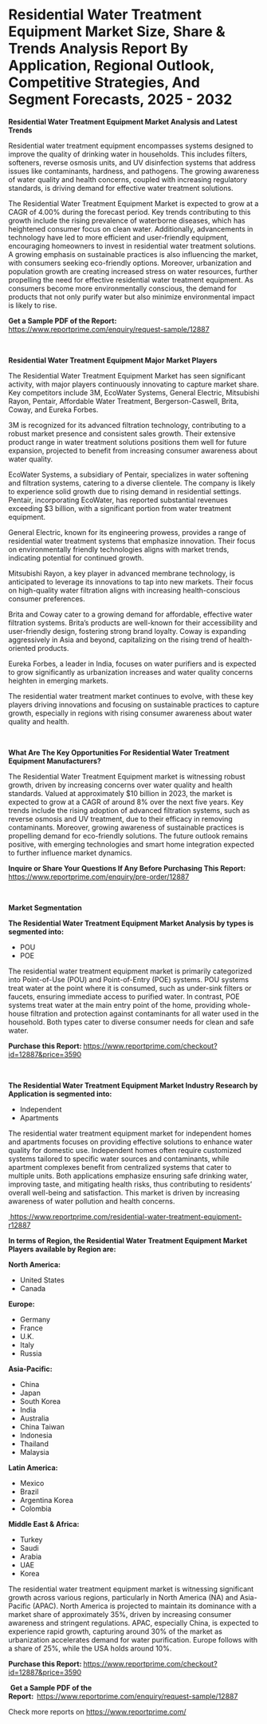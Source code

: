 <p><h1>Residential Water Treatment Equipment Market Size, Share & Trends Analysis Report By Application, Regional Outlook, Competitive Strategies, And Segment Forecasts, 2025 - 2032</h1></p><p><strong>Residential Water Treatment Equipment Market Analysis and Latest Trends</strong></p>
<p><p>Residential water treatment equipment encompasses systems designed to improve the quality of drinking water in households. This includes filters, softeners, reverse osmosis units, and UV disinfection systems that address issues like contaminants, hardness, and pathogens. The growing awareness of water quality and health concerns, coupled with increasing regulatory standards, is driving demand for effective water treatment solutions.</p><p>The Residential Water Treatment Equipment Market is expected to grow at a CAGR of 4.00% during the forecast period. Key trends contributing to this growth include the rising prevalence of waterborne diseases, which has heightened consumer focus on clean water. Additionally, advancements in technology have led to more efficient and user-friendly equipment, encouraging homeowners to invest in residential water treatment solutions. A growing emphasis on sustainable practices is also influencing the market, with consumers seeking eco-friendly options. Moreover, urbanization and population growth are creating increased stress on water resources, further propelling the need for effective residential water treatment equipment. As consumers become more environmentally conscious, the demand for products that not only purify water but also minimize environmental impact is likely to rise.</p></p>
<p><strong>Get a Sample PDF of the Report:&nbsp;</strong> <a href="https://www.reportprime.com/enquiry/request-sample/12887?utm_campaign=3327&utm_medium=2&utm_source=Github&utm_content=ia&utm_term=19032025&utm_id=residential-water-treatment-equipment">https://www.reportprime.com/enquiry/request-sample/12887</a></p>
<p>&nbsp;</p>
<p><strong>Residential Water Treatment Equipment Major Market Players</strong></p>
<p><p>The Residential Water Treatment Equipment Market has seen significant activity, with major players continuously innovating to capture market share. Key competitors include 3M, EcoWater Systems, General Electric, Mitsubishi Rayon, Pentair, Affordable Water Treatment, Bergerson-Caswell, Brita, Coway, and Eureka Forbes.</p><p>3M is recognized for its advanced filtration technology, contributing to a robust market presence and consistent sales growth. Their extensive product range in water treatment solutions positions them well for future expansion, projected to benefit from increasing consumer awareness about water quality.</p><p>EcoWater Systems, a subsidiary of Pentair, specializes in water softening and filtration systems, catering to a diverse clientele. The company is likely to experience solid growth due to rising demand in residential settings. Pentair, incorporating EcoWater, has reported substantial revenues exceeding $3 billion, with a significant portion from water treatment equipment.</p><p>General Electric, known for its engineering prowess, provides a range of residential water treatment systems that emphasize innovation. Their focus on environmentally friendly technologies aligns with market trends, indicating potential for continued growth.</p><p>Mitsubishi Rayon, a key player in advanced membrane technology, is anticipated to leverage its innovations to tap into new markets. Their focus on high-quality water filtration aligns with increasing health-conscious consumer preferences.</p><p>Brita and Coway cater to a growing demand for affordable, effective water filtration systems. Brita’s products are well-known for their accessibility and user-friendly design, fostering strong brand loyalty. Coway is expanding aggressively in Asia and beyond, capitalizing on the rising trend of health-oriented products.</p><p>Eureka Forbes, a leader in India, focuses on water purifiers and is expected to grow significantly as urbanization increases and water quality concerns heighten in emerging markets.</p><p>The residential water treatment market continues to evolve, with these key players driving innovations and focusing on sustainable practices to capture growth, especially in regions with rising consumer awareness about water quality and health.</p></p>
<p>&nbsp;</p>
<p><strong>What Are The Key Opportunities For Residential Water Treatment Equipment Manufacturers?</strong></p>
<p><p>The Residential Water Treatment Equipment market is witnessing robust growth, driven by increasing concerns over water quality and health standards. Valued at approximately $10 billion in 2023, the market is expected to grow at a CAGR of around 8% over the next five years. Key trends include the rising adoption of advanced filtration systems, such as reverse osmosis and UV treatment, due to their efficacy in removing contaminants. Moreover, growing awareness of sustainable practices is propelling demand for eco-friendly solutions. The future outlook remains positive, with emerging technologies and smart home integration expected to further influence market dynamics.</p></p>
<p><strong>Inquire or Share Your Questions If Any Before Purchasing This Report:</strong> <a href="https://www.reportprime.com/enquiry/pre-order/12887?utm_campaign=3327&utm_medium=2&utm_source=Github&utm_content=ia&utm_term=19032025&utm_id=residential-water-treatment-equipment">https://www.reportprime.com/enquiry/pre-order/12887</a></p>
<p>&nbsp;</p>
<p><strong>Market Segmentation</strong></p>
<p><strong>The Residential Water Treatment Equipment Market Analysis by types is segmented into:</strong></p>
<p><ul><li>POU</li><li>POE</li></ul></p>
<p><p>The residential water treatment equipment market is primarily categorized into Point-of-Use (POU) and Point-of-Entry (POE) systems. POU systems treat water at the point where it is consumed, such as under-sink filters or faucets, ensuring immediate access to purified water. In contrast, POE systems treat water at the main entry point of the home, providing whole-house filtration and protection against contaminants for all water used in the household. Both types cater to diverse consumer needs for clean and safe water.</p></p>
<p><strong>Purchase this Report:&nbsp;</strong><a href="https://www.reportprime.com/checkout?id=12887&price=3590&utm_campaign=3327&utm_medium=2&utm_source=Github&utm_content=ia&utm_term=19032025&utm_id=residential-water-treatment-equipment">https://www.reportprime.com/checkout?id=12887&price=3590</a></p>
<p>&nbsp;</p>
<p><strong>The Residential Water Treatment Equipment Market Industry Research by Application is segmented into:</strong></p>
<p><ul><li>Independent</li><li>Apartments</li></ul></p>
<p><p>The residential water treatment equipment market for independent homes and apartments focuses on providing effective solutions to enhance water quality for domestic use. Independent homes often require customized systems tailored to specific water sources and contaminants, while apartment complexes benefit from centralized systems that cater to multiple units. Both applications emphasize ensuring safe drinking water, improving taste, and mitigating health risks, thus contributing to residents’ overall well-being and satisfaction. This market is driven by increasing awareness of water pollution and health concerns.</p></p>
<p><a href="https://www.reportprime.com/residential-water-treatment-equipment-r12887?utm_campaign=3327&utm_medium=2&utm_source=Github&utm_content=ia&utm_term=19032025&utm_id=residential-water-treatment-equipment">&nbsp;https://www.reportprime.com/residential-water-treatment-equipment-r12887</a></p>
<p><strong>In terms of Region, the Residential Water Treatment Equipment Market Players available by Region are:</strong></p>
<p>
    <p> <strong> North America: </strong>
        <ul>
            <li>United States</li>
            <li>Canada</li>
        </ul>
        </p> 
    <p> <strong> Europe: </strong>
        <ul>
            <li>Germany</li>
            <li>France</li>
            <li>U.K.</li>
            <li>Italy</li>
            <li>Russia</li>
        </ul>
        </p> 
    <p> <strong> Asia-Pacific: </strong>
        <ul>
            <li>China</li>
            <li>Japan</li>
            <li>South Korea</li>
            <li>India</li>
            <li>Australia</li>
            <li>China Taiwan</li>
            <li>Indonesia</li>
            <li>Thailand</li>
            <li>Malaysia</li>
        </ul>
        </p> 
    <p> <strong> Latin America: </strong>
        <ul>
            <li>Mexico</li>
            <li>Brazil</li>
            <li>Argentina Korea</li>
            <li>Colombia</li>
        </ul>
        </p> 
    <p> <strong> Middle East & Africa: </strong>
        <ul>
            <li>Turkey</li>
            <li>Saudi</li>
            <li>Arabia</li>
            <li>UAE</li>
            <li>Korea</li>
        </ul>
    </p>
    </p>
<p><p>The residential water treatment equipment market is witnessing significant growth across various regions, particularly in North America (NA) and Asia-Pacific (APAC). North America is projected to maintain its dominance with a market share of approximately 35%, driven by increasing consumer awareness and stringent regulations. APAC, especially China, is expected to experience rapid growth, capturing around 30% of the market as urbanization accelerates demand for water purification. Europe follows with a share of 25%, while the USA holds around 10%.</p></p>
<p><strong>Purchase this Report: </strong><a href="https://www.reportprime.com/checkout?id=12887&price=3590&utm_campaign=3327&utm_medium=2&utm_source=Github&utm_content=ia&utm_term=19032025&utm_id=residential-water-treatment-equipment">https://www.reportprime.com/checkout?id=12887&price=3590</a></p>
<p>&nbsp;<strong>Get a Sample PDF of the Report:&nbsp;&nbsp;</strong><a href="https://www.reportprime.com/enquiry/request-sample/12887?utm_campaign=3327&utm_medium=2&utm_source=Github&utm_content=ia&utm_term=19032025&utm_id=residential-water-treatment-equipment">https://www.reportprime.com/enquiry/request-sample/12887</a></p>
<p><strong></strong></p>
<p>Check more reports on <a href="https://www.reportprime.com/?utm_campaign=3327&utm_medium=2&utm_source=Github&utm_content=ia&utm_term=19032025&utm_id=residential-water-treatment-equipment">https://www.reportprime.com/</a></p>